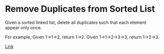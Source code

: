 Remove Duplicates from Sorted List 
======

Given a sorted linked list, delete all duplicates such that each element appear only once.

For example,
    Given 1->1->2, return 1->2.
    Given 1->1->2->3->3, return 1->2->3.

[Link](http://oj.leetcode.com/problems/remove-duplicates-from-sorted-list/)